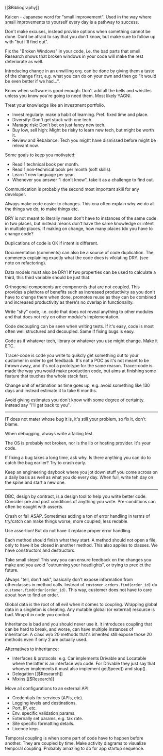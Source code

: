 
[[$Bibliography]]

Kaicen - Japanese word for "small improvement". Used in the way where small improvements to yourself every day is a pathway to success.

Don't make excuses, instead provide options when something cannot be done. Dont be afraid to say that you don't know, but make sure to follow up with "but I'll find out".

Fix the "Broken Windows" in your code, i.e. the bad parts that smell. Research shows that broken windows in your code will make the rest deteriorate as well.

Introducing change in an unwilling org. can be done by giving them a taste of the change first, e.g. what you can do on your own and then go "it would be even better if we had...".

Know when software is good enough. Don't add all the bells and whistles unless you know you're going to need them. Most likely YAGNI.

Treat your knowledge like an investment portfolio.
- Invest regularly: make a habit of learning. Pref. fixed time and place.
- Diversify: Don't get stuck with one tech.
- Manage risk: Don't bet on just fancy new tech.
- Buy low, sell high: Might be risky to learn new tech, but might be worth it.
- Review and Rebalance: Tech you might have dismissed before might be relevant now.

Some goals to keep you motivated:
- Read 1 technical book per month.
- Read 1 non-technical book per month (soft skills).
- Learn 1 new language per year.
- Whenever you answer "I don't know", take it as a challenge to find out.

Communication is probably the second most important skill for any developer.

Always make code easier to changes. This cna often explain why we do all the things we do, to make things etc.

DRY is not meant to literally mean don't have to instances of the same code in two places, but instead means don't have the same knowledge or intent in multiple places. If making on change, how many places tdo you have to change code?

Duplications of code is OK if intent is different.

Documentation (comments) can also be a source of code duplication. The comments explaining exactly what the code does is vilolating DRY.  (see note on refactoring).

Data models must also be DRY! If two properties can be used to calculate a third, this third variable should be just that.

Orthogonal components are components that are not coupled. This provides a plethora of benefits such as increased productivity as you don't have to change them when done, promotes reuse as they can be combined and increased productivity as there's no overlap in functionality.

Write "shy" code, i.e. code that does not reveal anything to other modules and that does not rely on other module's implementation.

Code decoupling can be seen when writing tests. If it's easy, code is most often well structured and decoupled. Same if fixing bugs is easy.

Code as if whatever tech, library or whatever you use might change. Make it ETC.

Tracer-code is code you write to quikcly get something out to your customer in order to get feedback. It's not a POC as it's not meant to be thrown away, and it's not a prototype for the same reason. Tracer-code is made the way you would make production code, but aims at finishing some feature that touches the whole stack fast.

Change unit of estimation as time goes up, e.g. avoid something like 130 days and instead estimate it to take 6 months.

Avoid giving estimates you don't know with some degree of certainty. Instead say "I'll get back to you".

---

IT does not mater whose bug it is, it's still your problem, so fix it, don't blame.

When debugging, always write a failing test.

The OS is probably not broken, nor is the lib or hosting provider. It's your code.
 
If fixing a bug takes a long time, ask why. Is there anything you can do to catch the bug earlier? Try to crash early.

Keep an engineering daybook where you jot down stuff you come across on a daily basis as well as what you do every day. When full, write teh day on the spine and start a new one.

---

DBC, design by contract, is a design tool to help you write better code. Consider pre and post conditions of anything you write. Pre-conditions can often be caught with asserts.

Crash or fail ASAP. Sometimes adding a ton of error handling in terms of try/catch can make things worse, more coupled, less redable.

Use assertion! But do not have it replace proper error handling.

Each method should finish what they start. A method should not open a file, only to have it be closed in another method. This also applies to classes. We have constructors and destructors.

Take small steps! This way you can ensure feedback on the changes you make and you avoid "outrunning your headlights", or trying to predict the future.

Always "tell, don't ask", basically don't expose information from otherclasses in method calls. Instead of `customer.orders.find(order_id)` do `customer.findOrder(order_id)`. This way, customer does not have to care about how to find an order.

Global data is the root of all evil when it comes to coupling. Wrapping global data in a singleton is cheating. Any mutable global (or external) resource is bad. Wrap it in code you control.

Inheritance is bad and you should never use it. It introduces coupling that can be hard to break, and worse, can have multiple instances of inheritance. A class w/o 20 methods that's inherited still expose those 20 methods even if only 2 are actually used.

Alternatives to inheritance:
- Interfaces & protocols: e.g. Car implements Drivable and Locatable where the latter is an interface w/o code. For Drivable they just say that whoever implements it must also implement getSpeed() and stop().
- Delegation [[$Research]]
- Mixins [[$Research]]

Move all configurations to an external API.
- Credentials for services (APIs, etc).
- Logging levels and destinations.
- Port, IP, etc.
- Env. specific validation params.
- Externally set params, e.g. tax rate.
- Site specific formatting details.
- Licence keys.

Temporal coupling is when some part of code have to happen before another. They are coupled by time. Make activity diagrams to visualize temporal coupling. Probably amazing to do for app startup sequence.

